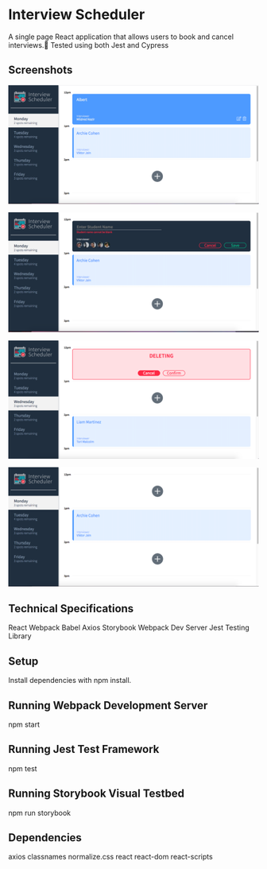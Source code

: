 # Interview Scheduler
A single page React application that allows users to book and cancel interviews.📆 Tested using both Jest and Cypress

## Screenshots

!["Main page with appointment on hover options"](https://github.com/JashanB/React-Interview-Scheduler-project/blob/master/docs/Hover%20appointment.png?raw=true)

!["Edit form with input requirements"](https://github.com/JashanB/React-Interview-Scheduler-project/blob/master/docs/Create%20appointment.png?raw=true)

!["Deleting appointments"](https://github.com/JashanB/React-Interview-Scheduler-project/blob/master/docs/Delete%20appointment.png?raw=true)

!["Post deleting appointments showing spots decreasing"](https://github.com/JashanB/React-Interview-Scheduler-project/blob/master/docs/Spots%20decreased.png?raw=true)

## Technical Specifications
React
Webpack
Babel
Axios
Storybook
Webpack Dev Server
Jest
Testing Library

## Setup
Install dependencies with npm install.

## Running Webpack Development Server
npm start

## Running Jest Test Framework
npm test

## Running Storybook Visual Testbed
npm run storybook

## Dependencies
axios
classnames
normalize.css
react
react-dom
react-scripts
